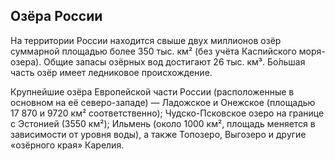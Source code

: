 ## Озёра России

На территории России находится свыше двух миллионов озёр суммарной площадью более 350 тыс. км² (без учёта Каспийского моря-озера). Общие запасы озёрных вод достигают 26 тыс. км³. Бо́льшая часть озёр имеет ледниковое происхождение.

Крупнейшие озёра Европейской части России (расположенные в основном на её северо-западе) — Ладожское и Онежское (площадью 17 870 и 9720 км² соответственно); Чудско-Псковское озеро на границе с Эстонией (3550 км²); Ильмень (около 1000 км², площадь меняется в зависимости от уровня воды), а также Топозеро, Выгозеро и другие «озёрного края» Карелия.
